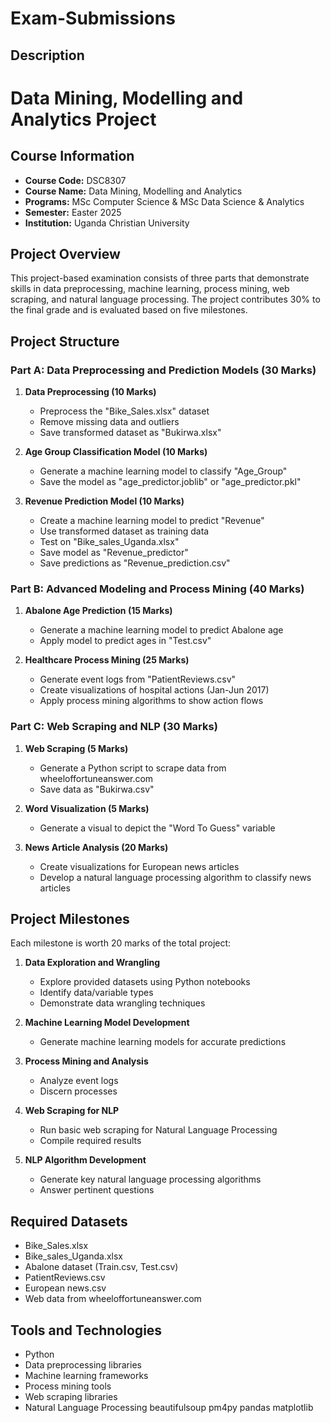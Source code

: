 # Exam-Submissions

## Description
# Data Mining, Modelling and Analytics Project

## Course Information
- **Course Code:** DSC8307
- **Course Name:** Data Mining, Modelling and Analytics
- **Programs:** MSc Computer Science & MSc Data Science & Analytics
- **Semester:** Easter 2025
- **Institution:** Uganda Christian University

## Project Overview
This project-based examination consists of three parts that demonstrate skills in data preprocessing, machine learning, process mining, web scraping, and natural language processing. The project contributes 30% to the final grade and is evaluated based on five milestones.

## Project Structure

### Part A: Data Preprocessing and Prediction Models (30 Marks)
1. **Data Preprocessing (10 Marks)**
   - Preprocess the "Bike_Sales.xlsx" dataset
   - Remove missing data and outliers
   - Save transformed dataset as "Bukirwa.xlsx"

2. **Age Group Classification Model (10 Marks)**
   - Generate a machine learning model to classify "Age_Group"
   - Save the model as "age_predictor.joblib" or "age_predictor.pkl"

3. **Revenue Prediction Model (10 Marks)**
   - Create a machine learning model to predict "Revenue"
   - Use transformed dataset as training data
   - Test on "Bike_sales_Uganda.xlsx"
   - Save model as "Revenue_predictor"
   - Save predictions as "Revenue_prediction.csv"

### Part B: Advanced Modeling and Process Mining (40 Marks)
1. **Abalone Age Prediction (15 Marks)**
   - Generate a machine learning model to predict Abalone age
   - Apply model to predict ages in "Test.csv"

2. **Healthcare Process Mining (25 Marks)**
   - Generate event logs from "PatientReviews.csv"
   - Create visualizations of hospital actions (Jan-Jun 2017)
   - Apply process mining algorithms to show action flows

### Part C: Web Scraping and NLP (30 Marks)
1. **Web Scraping (5 Marks)**
   - Generate a Python script to scrape data from wheeloffortuneanswer.com
   - Save data as "Bukirwa.csv"

2. **Word Visualization (5 Marks)**
   - Generate a visual to depict the "Word To Guess" variable

3. **News Article Analysis (20 Marks)**
   - Create visualizations for European news articles
   - Develop a natural language processing algorithm to classify news articles

## Project Milestones
Each milestone is worth 20 marks of the total project:

1. **Data Exploration and Wrangling**
   - Explore provided datasets using Python notebooks
   - Identify data/variable types
   - Demonstrate data wrangling techniques

2. **Machine Learning Model Development**
   - Generate machine learning models for accurate predictions

3. **Process Mining and Analysis**
   - Analyze event logs
   - Discern processes

4. **Web Scraping for NLP**
   - Run basic web scraping for Natural Language Processing
   - Compile required results

5. **NLP Algorithm Development**
   - Generate key natural language processing algorithms
   - Answer pertinent questions

## Required Datasets
- Bike_Sales.xlsx
- Bike_sales_Uganda.xlsx
- Abalone dataset (Train.csv, Test.csv)
- PatientReviews.csv
- European news.csv
- Web data from wheeloffortuneanswer.com

## Tools and Technologies
- Python
- Data preprocessing libraries
- Machine learning frameworks
- Process mining tools
- Web scraping libraries
- Natural Language Processing beautifulsoup pm4py pandas matplotlib
